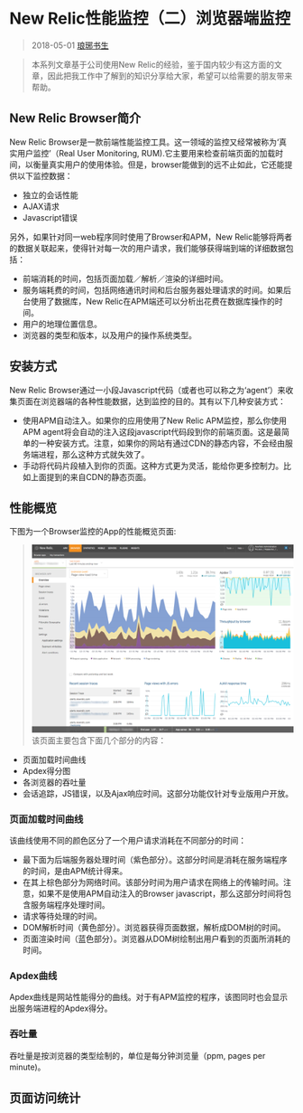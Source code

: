 # New Relic性能监控（二）浏览器端监控

>2018-05-01 [琅琊书生](mailto:daviejiang@qq.com)

>本系列文章基于公司使用New Relic的经验，鉴于国内较少有这方面的文章，因此把我工作中了解到的知识分享给大家，希望可以给需要的朋友带来帮助。

## New Relic Browser简介

New Relic Browser是一款前端性能监控工具。这一领域的监控又经常被称为‘真实用户监控’（Real User Monitoring, RUM).它主要用来检查前端页面的加载时间，以衡量真实用户的使用体验。但是，browser能做到的远不止如此，它还能提供以下监控数据：
- 独立的会话性能
- AJAX请求
-  Javascript错误

另外，如果针对同一web程序同时使用了Browser和APM，New Relic能够将两者的数据关联起来，使得针对每一次的用户请求，我们能够获得端到端的详细数据包括：
- 前端消耗的时间，包括页面加载／解析／渲染的详细时间。
- 服务端耗费的时间，包括网络通讯时间和后台服务器处理请求的时间。如果后台使用了数据库，New Relic在APM端还可以分析出花费在数据库操作的时间。
- 用户的地理位置信息。
- 浏览器的类型和版本，以及用户的操作系统类型。

## 安装方式
New Relic Browser通过一小段Javascript代码（或者也可以称之为‘agent’）来收集页面在浏览器端的各种性能数据，达到监控的目的。其有以下几种安装方式：
- 使用APM自动注入。如果你的应用使用了New Relic APM监控，那么你使用APM agent将会自动的注入这段javascript代码段到你的前端页面。这是最简单的一种安装方式。注意，如果你的网站有通过CDN的静态内容，不会经由服务端进程，那么这种方式就失效了。
- 手动将代码片段植入到你的页面。这种方式更为灵活，能给你更多控制力。比如上面提到的来自CDN的静态页面。


## 性能概览
下图为一个Browser监控的App的性能概览页面:
>![Browser监控数据概览][1]
该页面主要包含下面几个部分的内容：
- 页面加载时间曲线
- Apdex得分图
- 各浏览器的吞吐量
- 会话追踪，JS错误，以及Ajax响应时间。这部分功能仅针对专业版用户开放。

### 页面加载时间曲线
该曲线使用不同的颜色区分了一个用户请求消耗在不同部分的时间：
- 最下面为后端服务器处理时间（紫色部分）。这部分时间是消耗在服务端程序的时间，是由APM统计得来。
- 在其上棕色部分为网络时间。该部分时间为用户请求在网络上的传输时间。注意，如果不是使用APM自动注入的Browser javascript，那么这部分时间将包含服务端程序处理时间。
- 请求等待处理的时间。
- DOM解析时间（黄色部分）。浏览器获得页面数据，解析成DOM树的时间。
- 页面渲染时间（蓝色部分）。浏览器从DOM树绘制出用户看到的页面所消耗的时间。

### Apdex曲线
Apdex曲线是网站性能得分的曲线。对于有APM监控的程序，该图同时也会显示出服务端进程的Apdex得分。

### 吞吐量
吞吐量是按浏览器的类型绘制的，单位是每分钟浏览量（ppm, pages per minute)。

## 页面访问统计


[1]: ./02-nr-browser-overview.png
